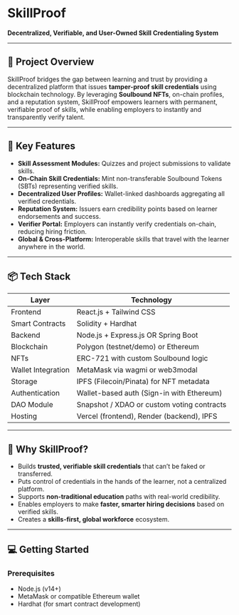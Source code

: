 # SkillProof

**Decentralized, Verifiable, and User-Owned Skill Credentialing System**

---

## 🚀 Project Overview

SkillProof bridges the gap between learning and trust by providing a decentralized platform that issues **tamper-proof skill credentials** using blockchain technology. By leveraging **Soulbound NFTs**, on-chain profiles, and a reputation system, SkillProof empowers learners with permanent, verifiable proof of skills, while enabling employers to instantly and transparently verify talent.

---

## 🌟 Key Features

- **Skill Assessment Modules:** Quizzes and project submissions to validate skills.  
- **On-Chain Skill Credentials:** Mint non-transferable Soulbound Tokens (SBTs) representing verified skills.  
- **Decentralized User Profiles:** Wallet-linked dashboards aggregating all verified credentials.  
- **Reputation System:** Issuers earn credibility points based on learner endorsements and success.  
- **Verifier Portal:** Employers can instantly verify credentials on-chain, reducing hiring friction.  
- **Global & Cross-Platform:** Interoperable skills that travel with the learner anywhere in the world.

---

## 📦 Tech Stack

| Layer             | Technology                                  |
|-------------------|---------------------------------------------|
| Frontend          | React.js + Tailwind CSS                      |
| Smart Contracts   | Solidity + Hardhat                           |
| Backend           | Node.js + Express.js OR Spring Boot          |
| Blockchain        | Polygon (testnet/demo) or Ethereum           |
| NFTs              | ERC-721 with custom Soulbound logic          |
| Wallet Integration| MetaMask via wagmi or web3modal               |
| Storage           | IPFS (Filecoin/Pinata) for NFT metadata       |
| Authentication    | Wallet-based auth (Sign-in with Ethereum)     |
| DAO Module        | Snapshot / XDAO or custom voting contracts    |
| Hosting           | Vercel (frontend), Render (backend), IPFS     |

---

## 🎯 Why SkillProof?

- Builds **trusted, verifiable skill credentials** that can’t be faked or transferred.  
- Puts control of credentials in the hands of the learner, not a centralized platform.  
- Supports **non-traditional education** paths with real-world credibility.  
- Enables employers to make **faster, smarter hiring decisions** based on verified skills.  
- Creates a **skills-first, global workforce** ecosystem.

---

## 💻 Getting Started

### Prerequisites

- Node.js (v14+)  
- MetaMask or compatible Ethereum wallet  
- Hardhat (for smart contract development)


